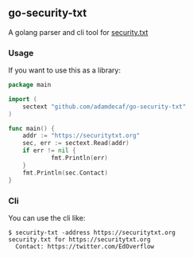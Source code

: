 ## go-security-txt

A golang parser and cli tool for [security.txt](https://securitytxt.org/)

### Usage

If you want to use this as a library:

```go
package main

import (
    sectext "github.com/adamdecaf/go-security-txt"
)

func main() {
    addr := "https://securitytxt.org"
    sec, err := sectext.Read(addr)
    if err != nil {
			fmt.Println(err)
    }
    fmt.Println(sec.Contact)
}
```

### Cli

You can use the cli like:

```
$ security-txt -address https://securitytxt.org
security.txt for https://securitytxt.org
  Contact: https://twitter.com/EdOverflow
```
